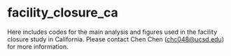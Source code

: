 # facility_closure_ca
Here includes codes for the main analysis and figures used in the facility closure study in California. Please contact Chen Chen (chc048@ucsd.edu) for more information.

